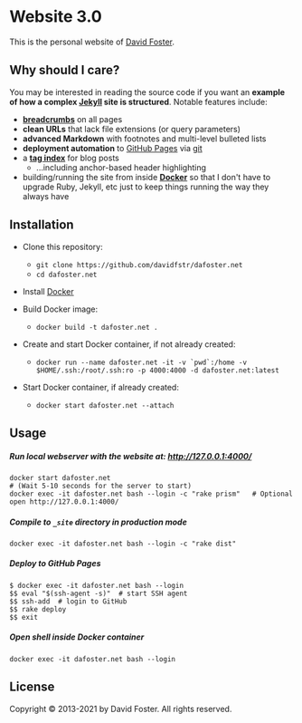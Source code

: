 # Website 3.0

This is the personal website of [David Foster].

## Why should I care?

You may be interested in reading the source code if you want an **example of 
how a complex [Jekyll] site is structured**. Notable features include:

* **[breadcrumbs]** on all pages
* **clean URLs** that lack file extensions (or query parameters)
* **advanced Markdown** with footnotes and multi-level bulleted lists
* **deployment automation** to [GitHub Pages] via [git]
* a **[tag index]** for blog posts
    * ...including anchor-based header highlighting
* building/running the site from inside **[Docker]** so that I don't have to upgrade Ruby, Jekyll, etc just to keep things running the way they always have

[David Foster]: https://github.com/davidfstr
[Jekyll]: https://github.com/mojombo/jekyll
[breadcrumbs]: http://en.wikipedia.org/wiki/Breadcrumb_(navigation)
[git]: http://git-scm.com
[GitHub Pages]: http://pages.github.com
[tag index]: https://dafoster.net/articles/topics/#Software
[Docker]: https://docs.docker.com/get-started/

## Installation

* Clone this repository:
    * `git clone https://github.com/davidfstr/dafoster.net`
    * `cd dafoster.net`
* Install [Docker]
* Build Docker image:
    * `docker build -t dafoster.net .`
* Create and start Docker container, if not already created:
    * ```
      docker run --name dafoster.net -it -v `pwd`:/home -v $HOME/.ssh:/root/.ssh:ro -p 4000:4000 -d dafoster.net:latest
      ```

* Start Docker container, if already created:
    * `docker start dafoster.net --attach`

[Docker]: https://www.docker.com/

## Usage

##### Run local webserver with the website at: <http://127.0.0.1:4000/>

```
docker start dafoster.net
# (Wait 5-10 seconds for the server to start)
docker exec -it dafoster.net bash --login -c "rake prism"   # Optional
open http://127.0.0.1:4000/
```

##### Compile to `_site` directory in production mode

```
docker exec -it dafoster.net bash --login -c "rake dist"
```

##### Deploy to GitHub Pages

```
$ docker exec -it dafoster.net bash --login
$$ eval "$(ssh-agent -s)"  # start SSH agent
$$ ssh-add  # login to GitHub
$$ rake deploy
$$ exit
```

##### Open shell inside Docker container

```
docker exec -it dafoster.net bash --login
```

## License

Copyright &copy; 2013-2021 by David Foster. All rights reserved.
